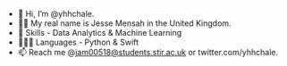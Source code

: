 - 👋 Hi, I’m @yhhchale.
- ✍🏿 My real name is Jesse Mensah in the United Kingdom. 
- 🌱 Skills - Data Analytics & Machine Learning 
- 👨🏿‍💻 Languages - Python & Swift 
- 📫 Reach me @jam00518@students.stir.ac.uk or twitter.com/yhhchale. 

<!---
yhhchale/yhhchale is a ✨ special ✨ repository because its `README.md` (this file) appears on your GitHub profile.
You can click the Preview link to take a look at your changes.
--->
